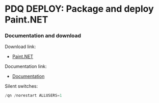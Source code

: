 # PDQ DEPLOY: Package and deploy Paint.NET
### Documentation and download
Download link:

* [Paint.NET](https://www.getpaint.net/download.html#download)

Documentation link:

* [Documentation](https://www.getpaint.net/doc/latest/UnattendedInstallation.html)

Silent switches:
```powershell
/qn /norestart ALLUSERS=1
```